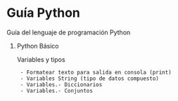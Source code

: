 # Guía Python
Guía del lenguaje de programación Python

1) Python Básico

    Variables y tipos

        - Formatear texto para salida en consola (print)
        - Variables String (tipo de datos compuesto)
        - Variables.- Diccionarios
        - Variables.- Conjuntos
    